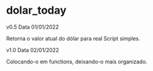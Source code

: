# dolar_today
v0.5 
Data 01/01/2022

Retorna o valor atual do dólar para real
Script simples.

v1.0
Data 02/01/2022

Colocando-o em functions, deixando-o mais organizado.


